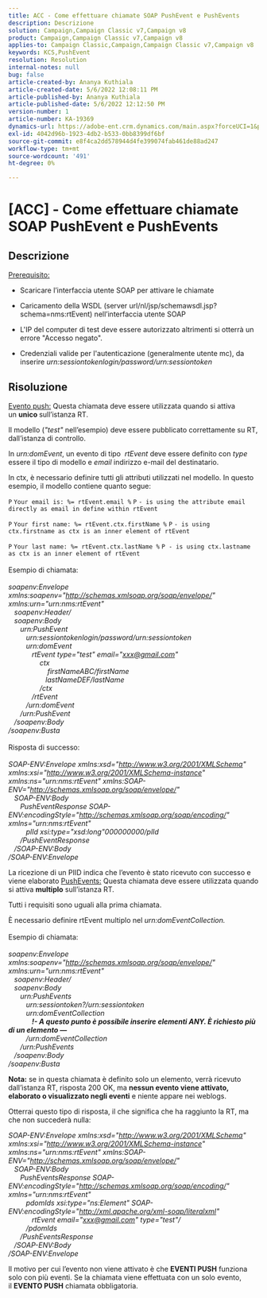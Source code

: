 ```yaml
---
title: ACC - Come effettuare chiamate SOAP PushEvent e PushEvents
description: Descrizione
solution: Campaign,Campaign Classic v7,Campaign v8
product: Campaign,Campaign Classic v7,Campaign v8
applies-to: Campaign Classic,Campaign,Campaign Classic v7,Campaign v8
keywords: KCS,PushEvent
resolution: Resolution
internal-notes: null
bug: false
article-created-by: Ananya Kuthiala
article-created-date: 5/6/2022 12:08:11 PM
article-published-by: Ananya Kuthiala
article-published-date: 5/6/2022 12:12:50 PM
version-number: 1
article-number: KA-19369
dynamics-url: https://adobe-ent.crm.dynamics.com/main.aspx?forceUCI=1&pagetype=entityrecord&etn=knowledgearticle&id=a22f902d-35cd-ec11-a7b5-0022480b639b
exl-id: 4042d96b-1923-4db2-b533-0bb8399df6bf
source-git-commit: e8f4ca2dd578944d4fe399074fab461de88ad247
workflow-type: tm+mt
source-wordcount: '491'
ht-degree: 0%

---
```


# [ACC] - Come effettuare chiamate SOAP PushEvent e PushEvents

## Descrizione

<u>Prerequisito:</u>
- Scaricare l’interfaccia utente SOAP per attivare le chiamate

- Caricamento della WSDL (server url/nl/jsp/schemawsdl.jsp?schema=nms:rtEvent) nell’interfaccia utente SOAP

- L&#39;IP del computer di test deve essere autorizzato altrimenti si otterrà un errore &quot;Accesso negato&quot;.

- Credenziali valide per l&#39;autenticazione (generalmente utente mc), da inserire *urn:sessiontokenlogin/password/urn:sessiontoken*




## Risoluzione

<u>Evento push:</u>
Questa chiamata deve essere utilizzata quando si attiva un <b>unico </b>sull’istanza RT.

Il modello (*&quot;test&quot;* nell’esempio) deve essere pubblicato correttamente su RT, dall’istanza di controllo.

In *urn:domEvent*, un evento di tipo  *rtEvent* deve essere definito con *type* essere il tipo di modello e *email* indirizzo e-mail del destinatario.

In ctx, è necessario definire tutti gli attributi utilizzati nel modello. In questo esempio, il modello contiene quanto segue:

`P` `Your email is: %= rtEvent.email %` `P` `- is using the attribute email directly as email in define within rtEvent`

`P` `Your first name: %= rtEvent.ctx.firstName %` `P` `- is using ctx.firstname as ctx is an inner element of rtEvent`

`P` `Your last name: %= rtEvent.ctx.lastName %` `P - is using ctx.lastname as ctx is an inner element of rtEvent`
<br><br>Esempio di chiamata:<br><br>
*soapenv:Envelope xmlns:soapenv=&quot;http://schemas.xmlsoap.org/soap/envelope/&quot; xmlns:urn=&quot;urn:nms:rtEvent&quot;
<br>   soapenv:Header/
<br>   soapenv:Body
<br>      urn:PushEvent
<br>         urn:sessiontokenlogin/password/urn:sessiontoken
<br>         urn:domEvent
<br>            rtEvent type=&quot;test&quot; email=&quot;xxx@gmail.com&quot; 
<br>                ctx
<br>                    firstNameABC/firstName
<br>                   lastNameDEF/lastName
<br>                /ctx
<br>            /rtEvent
<br>         /urn:domEvent
<br>      /urn:PushEvent
<br>   /soapenv:Body
<br>/soapenv:Busta*
<br><br>Risposta di successo:<br><br>
*SOAP-ENV:Envelope xmlns:xsd=&quot;http://www.w3.org/2001/XMLSchema&quot; xmlns:xsi=&quot;http://www.w3.org/2001/XMLSchema-instance&quot; xmlns:ns=&quot;urn:nms:rtEvent&quot; xmlns:SOAP-ENV=&quot;http://schemas.xmlsoap.org/soap/envelope/&quot;
<br>   SOAP-ENV:Body
<br>      PushEventResponse SOAP-ENV:encodingStyle=&quot;http://schemas.xmlsoap.org/soap/encoding/&quot; xmlns=&quot;urn:nms:rtEvent&quot;
<br>         plId xsi:type=&quot;xsd:long&quot;000000000/plId
<br>      /PushEventResponse
<br>   /SOAP-ENV:Body
<br>/SOAP-ENV:Envelope*

La ricezione di un PIID indica che l’evento è stato ricevuto con successo e viene elaborato
<u>PushEvents:</u>
Questa chiamata deve essere utilizzata quando si attiva <b>multiplo</b> sull’istanza RT.

Tutti i requisiti sono uguali alla prima chiamata.

È necessario definire rtEvent multiplo nel *urn:domEventCollection.*
<br><br>Esempio di chiamata:<br><br>
*soapenv:Envelope xmlns:soapenv=&quot;http://schemas.xmlsoap.org/soap/envelope/&quot; xmlns:urn=&quot;urn:nms:rtEvent&quot;
<br>   soapenv:Header/
<br>   soapenv:Body
<br>      urn:PushEvents
<br>         urn:sessiontoken?/urn:sessiontoken
<br>         urn:domEventCollection
<br>            <b>!- A questo punto è possibile inserire elementi ANY. È richiesto più di un elemento —</b>
<br>         /urn:domEventCollection
<br>      /urn:PushEvents
<br>   /soapenv:Body
<br>/soapenv:Busta*

<b>Nota:</b> se in questa chiamata è definito solo un elemento, verrà ricevuto dall’istanza RT, risposta 200 OK, ma <b>nessun evento viene attivato, elaborato o visualizzato negli eventi</b> e niente appare nei weblogs.

Otterrai questo tipo di risposta, il che significa che ha raggiunto la RT, ma che non succederà nulla:

*SOAP-ENV:Envelope xmlns:xsd=&quot;http://www.w3.org/2001/XMLSchema&quot; xmlns:xsi=&quot;http://www.w3.org/2001/XMLSchema-instance&quot; xmlns:ns=&quot;urn:nms:rtEvent&quot; xmlns:SOAP-ENV=&quot;http://schemas.xmlsoap.org/soap/envelope/&quot;
<br>   SOAP-ENV:Body
<br>      PushEventsResponse SOAP-ENV:encodingStyle=&quot;http://schemas.xmlsoap.org/soap/encoding/&quot; xmlns=&quot;urn:nms:rtEvent&quot;
<br>         pdomIds xsi:type=&quot;ns:Element&quot; SOAP-ENV:encodingStyle=&quot;http://xml.apache.org/xml-soap/literalxml&quot;
<br>            rtEvent email=&quot;xxx@gmail.com&quot; type=&quot;test&quot;/
<br>         /pdomIds
<br>      /PushEventsResponse
<br>   /SOAP-ENV:Body
<br>/SOAP-ENV:Envelope*

Il motivo per cui l’evento non viene attivato è che <b>EVENTI PUSH</b> funziona solo con più eventi. Se la chiamata viene effettuata con un solo evento, il <b>EVENTO PUSH</b> chiamata obbligatoria.
